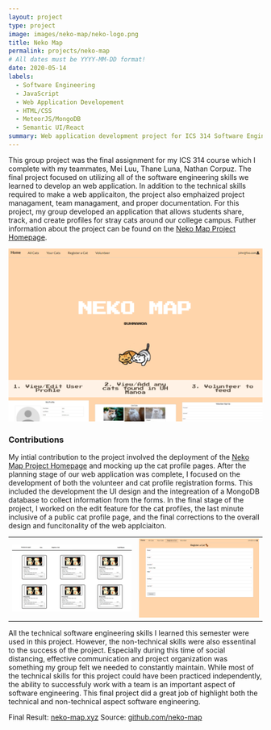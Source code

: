 ```yaml
---
layout: project
type: project
image: images/neko-map/neko-logo.png
title: Neko Map
permalink: projects/neko-map
# All dates must be YYYY-MM-DD format!
date: 2020-05-14
labels:
  - Software Engineering
  - JavaScript
  - Web Application Developement
  - HTML/CSS
  - MeteorJS/MongoDB
  - Semantic UI/React
summary: Web application development project for ICS 314 Software Engineering I.
---
```


This group project was the final assignment for my ICS 314 course which I complete with my teammates, Mei Luu, Thane Luna, Nathan Corpuz. The final project focused on utilizing all of the software engineering skills we learned to develop an web application. In addition to the technical skills required to make a web applicaiton, the project also emphaized project managament, team managament, and proper documentation. For this project, my group developed an application that allows students share, track, and create profiles for stray cats around our college campus. Futher information about the project can be found on the [Neko Map Project Homepage](https://neko-map.github.io/).

<img class="ui medium floated rounded image" src="../images/neko-map/landing.png">

### Contributions

My intial contribution to the project involved the deployment of the [Neko Map Project Homepage](https://neko-map.github.io/) and mocking up the cat profile pages. After the planning stage of our web application was complete, I focused on the development of both the volunteer and cat profile registration forms. This included the development the UI design and the integreation of a MongoDB database to collect information from the forms. In the final stage of the project, I worked on the edit feature for the cat profiles, the last minute inclusive of a public cat profile page, and the final corrections to the overall design and funcitonality of the web applciaiton. 

|               |               |
| ------------- | ------------- |
| <img class="ui medium floated rounded image" src="../images/neko-map/cats-page-mockup.png">|<img class="ui medium floated rounded image" src="../images/neko-map/register-cat-form.png">|

All the technical software engineering skills I learned this semester were used in this project. However, the non-technical skills were also essentinal to the success of the project. Especially during this time of social distancing, effective communication and project organization was something my group felt we needed to constantly maintain. While most of the technical skills for this project could have been practiced independently, the ability to successfuly work with a team is an important aspect of software engineering. This final project did a great job of highlight both the technical and non-technical aspect software engineering.

Final Result: <a href="https://neko-map.xyz/#/"><link rel="shortcut icon" href="/neko-map/neko-cat-icon.ico"></i>neko-map.xyz</a>
Source: <a href="https://github.com/neko-map"><i class="large github icon "></i>github.com/neko-map</a>
